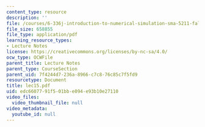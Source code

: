 ```yaml
---
content_type: resource
description: ''
file: /courses/6-336j-introduction-to-numerical-simulation-sma-5211-fall-2003/edc6607791f501bbe094e93b10e27110_lec15.pdf
file_size: 658855
file_type: application/pdf
learning_resource_types:
- Lecture Notes
license: https://creativecommons.org/licenses/by-nc-sa/4.0/
ocw_type: OCWFile
parent_title: Lecture Notes
parent_type: CourseSection
parent_uid: 7f4244d7-236a-8966-c7c8-76c85c7f5fd9
resourcetype: Document
title: lec15.pdf
uid: edc66077-91f5-01bb-e094-e93b10e27110
video_files:
  video_thumbnail_file: null
video_metadata:
  youtube_id: null
---
```

